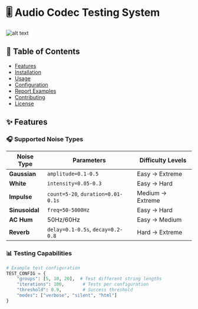 # 🎚️ Audio Codec Testing System

![alt text](https://ibb.co/3yHhbxVY)

## 📌 Table of Contents
- [Features](#-features)
- [Installation](#-installation)
- [Usage](#-usage)
- [Configuration](#-configuration)
- [Report Examples](#-report-examples)
- [Contributing](#-contributing)
- [License](#-license)

## ✨ Features

### 🎧 Supported Noise Types

| Noise Type | Parameters | Difficulty Levels |
|------------|------------|------------------|
| **Gaussian** | `amplitude=0.1-0.5` | Easy → Extreme |
| **White** | `intensity=0.05-0.3` | Easy → Hard |
| **Impulse** | `count=5-20`, `duration=0.01-0.1s` | Medium → Extreme |
| **Sinusoidal** | `freq=50-5000Hz` | Easy → Hard |
| **AC Hum** | 50Hz/60Hz | Easy → Medium |
| **Reverb** | `delay=0.1-0.5s`, `decay=0.2-0.8` | Hard → Extreme |

### 📊 Testing Capabilities
```python
# Example test configuration
TEST_CONFIG = {
    "groups": [5, 10, 20],  # Test different string lengths
    "iterations": 100,       # Tests per configuration
    "threshold": 0.9,        # Success threshold
    "modes": ["verbose", "silent", "html"]
}
```
